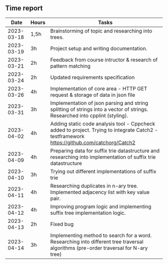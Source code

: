 ##  Time report



Date       | Hours| Tasks |
-----------|------|--------|
2023-03-18 | 1,5h | Brainstorming of topic and researching into trees.|
2023-03-19 | 3h   | Project setup and writing documentation. |
2023-03-21 | 2h   | Feedback from course intructor & research of pattern matching |
2023-03-24 | 2h   | Updated requirements specification |
2023-03-26 | 4h   | Implementation of core area - HTTP GET request & storage of data in json file |
2023-03-31 | 3h   | Implementation of json parsing and string splitting of strings into a vector of strings. Researched into cpplint (styling).| 
2023-04-02 | 4h   | Adding static code analysis tool  - Cppcheck added to project.  Trying to integrate Catch2 -testframework https://github.com/catchorg/Catch2| 
2023-04-09 | 4h   | Preparing data for suffix trie datastructure and researching into implementation of suffix trie datastructure | 
2023-04-10 | 3h   | Trying out different implementations of suffix trie  | 
2023-04-11 | 4h   | Researching duplicates in n-ary tree. Implemented adjacency list with key value pair.| 
2023-04-12 | 4h   | Improving program logic and implementing suffix tree implementation logic.| 
2023-04-13 | 2h   | Fixed bug | 
2023-04-14 | 3h   | Implementing method to search for a word. Researching into different tree traversal algorithms (pre-order traversal for N-ary tree)| 

















